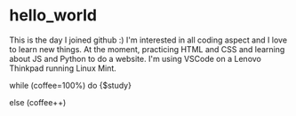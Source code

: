 # hello_world
This is the day I joined github :) I'm interested in all coding aspect and I love to learn new things. At the moment, practicing HTML and CSS and learning about JS and Python to
do a website.
I'm using VSCode on a Lenovo Thinkpad running Linux Mint.

while (coffee=100%)
    do {$study}
    
 else
    (coffee++)

